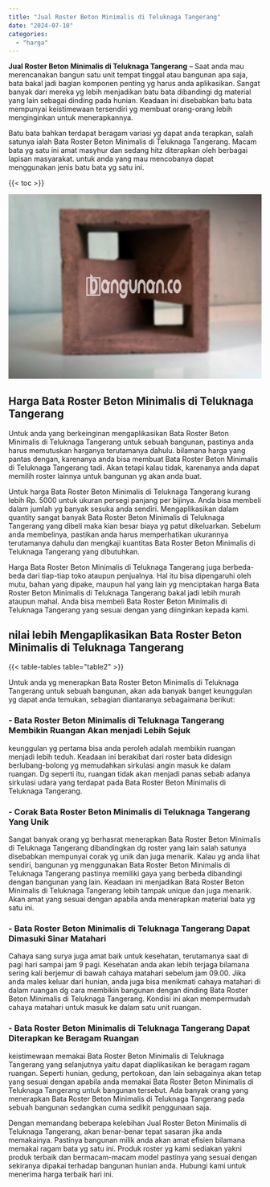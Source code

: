 ```yaml
---
title: "Jual Roster Beton Minimalis di Teluknaga Tangerang"
date: "2024-07-10"
categories: 
  - "harga"
---
```


**Jual Roster Beton Minimalis di Teluknaga Tangerang** – Saat anda mau merencanakan bangun satu unit tempat tinggal atau bangunan apa saja, bata bakal jadi bagian komponen penting yg harus anda aplikasikan. Sangat banyak dari mereka yg lebih menjadikan batu bata dibandingi dg material yang lain sebagai dinding pada hunian. Keadaan ini disebabkan batu bata mempunyai keistimewaan tersendiri yg membuat orang-orang lebih menginginkan untuk menerapkannya.

Batu bata bahkan terdapat beragam variasi yg dapat anda terapkan, salah satunya ialah Bata Roster Beton Minimalis di Teluknaga Tangerang. Macam bata yg satu ini amat masyhur dan sedang hitz diterapkan oleh berbagai lapisan masyarakat. untuk anda yang mau mencobanya dapat menggunakan jenis batu bata yg satu ini.

{{< toc >}}

![Jual Roster Beton Minimalis di Teluknaga Tangerang](/images/bata-roster-minimalis-31.png)

## Harga Bata Roster Beton Minimalis di Teluknaga Tangerang

Untuk anda yang berkeinginan mengaplikasikan Bata Roster Beton Minimalis di Teluknaga Tangerang untuk sebuah bangunan, pastinya anda harus memutuskan harganya terutamanya dahulu. bilamana harga yang pantas dengan, karenanya anda bisa membuat Bata Roster Beton Minimalis di Teluknaga Tangerang tadi. Akan tetapi kalau tidak, karenanya anda dapat memilih roster lainnya untuk bangunan yg akan anda buat.

Untuk harga Bata Roster Beton Minimalis di Teluknaga Tangerang kurang lebih Rp. 5000 untuk ukuran persegi panjang per bijinya. Anda bisa membeli dalam jumlah yg banyak sesuka anda sendiri. Mengaplikasikan dalam quantity sangat banyak Bata Roster Beton Minimalis di Teluknaga Tangerang yang dibeli maka kian besar biaya yg patut dikeluarkan. Sebelum anda membelinya, pastikan anda harus memperhatikan ukurannya terutamanya dahulu dan mengkaji kuantitas Bata Roster Beton Minimalis di Teluknaga Tangerang yang dibutuhkan.

Harga Bata Roster Beton Minimalis di Teluknaga Tangerang juga berbeda-beda dari tiap-tiap toko ataupun penjualnya. Hal itu bisa dipengaruhi oleh mutu, bahan yang dipake, maupun hal yang lain yg menciptakan harga Bata Roster Beton Minimalis di Teluknaga Tangerang bakal jadi lebih murah ataupun mahal. Anda bisa membeli Bata Roster Beton Minimalis di Teluknaga Tangerang yang sesuai dengan yang diinginkan kepada kami.

## nilai lebih Mengaplikasikan Bata Roster Beton Minimalis di Teluknaga Tangerang

{{< table-tables table="table2" >}}

Untuk anda yg menerapkan Bata Roster Beton Minimalis di Teluknaga Tangerang untuk sebuah bangunan, akan ada banyak banget keunggulan yg dapat anda temukan, sebagian diantaranya sebagaimana berikut:

### \- Bata Roster Beton Minimalis di Teluknaga Tangerang Membikin Ruangan Akan menjadi Lebih Sejuk

keunggulan yg pertama bisa anda peroleh adalah membikin ruangan menjadi lebih teduh. Keadaan ini berakibat dari roster bata didesign berlubang-bolong yg memudahkan sirkulasi angin masuk ke dalam ruangan. Dg seperti itu, ruangan tidak akan menjadi panas sebab adanya sirkulasi udara yang terdapat pada Bata Roster Beton Minimalis di Teluknaga Tangerang.

### \- Corak Bata Roster Beton Minimalis di Teluknaga Tangerang Yang Unik

Sangat banyak orang yg berhasrat menerapkan Bata Roster Beton Minimalis di Teluknaga Tangerang dibandingkan dg roster yang lain salah satunya disebabkan mempunyai corak yg unik dan juga menarik. Kalau yg anda lihat sendiri, bangunan yg menggunakan Bata Roster Beton Minimalis di Teluknaga Tangerang pastinya memiliki gaya yang berbeda dibandingi dengan bangunan yang lain. Keadaan ini menjadikan Bata Roster Beton Minimalis di Teluknaga Tangerang lebih tampak unique dan juga menarik. Akan amat yang sesuai dengan apabila anda menerapkan material bata yg satu ini.

### \- Bata Roster Beton Minimalis di Teluknaga Tangerang Dapat Dimasuki Sinar Matahari

Cahaya sang surya juga amat baik untuk kesehatan, terutamanya saat di pagi hari sampai jam 9 pagi. Kesehatan anda akan lebih terjaga bilamana sering kali berjemur di bawah cahaya matahari sebelum jam 09.00. Jika anda males keluar dari hunian, anda juga bisa menikmati cahaya matahari di dalam ruangan dg cara membikin bangunan dengan dinding Bata Roster Beton Minimalis di Teluknaga Tangerang. Kondisi ini akan mempermudah cahaya matahari untuk masuk ke dalam satu unit ruangan.

### \- Bata Roster Beton Minimalis di Teluknaga Tangerang Dapat Diterapkan ke Beragam Ruangan

keistimewaan memakai Bata Roster Beton Minimalis di Teluknaga Tangerang yang selanjutnya yaitu dapat diaplikasikan ke beragam ragam ruangan. Seperti hunian, gedung, pertokoan, dan lain sebagainya akan tetap yang sesuai dengan apabila anda memakai Bata Roster Beton Minimalis di Teluknaga Tangerang untuk bangunan tersebut. Ada banyak orang yang menerapkan Bata Roster Beton Minimalis di Teluknaga Tangerang pada sebuah bangunan sedangkan cuma sedikit penggunaan saja.

Dengan memandang beberapa kelebihan Jual Roster Beton Minimalis di Teluknaga Tangerang, akan benar-benar tepat sasaran jika anda memakainya. Pastinya bangunan milik anda akan amat efisien bilamana memakai ragam bata yg satu ini. Produk roster yg kami sediakan yakni produk terbaik dan bermacam-macam model pastinya yang sesuai dengan sekiranya dipakai terhadap bangunan hunian anda. Hubungi kami untuk menerima harga terbaik hari ini.
